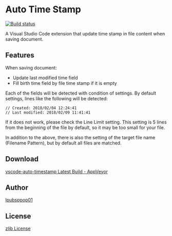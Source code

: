 # Auto Time Stamp
[![Build status](https://ci.appveyor.com/api/projects/status/8jhbugo5d2ejuylh?svg=true)](https://ci.appveyor.com/project/lpubsppop01/vscode-auto-timestamp)

A Visual Studio Code extension that update time stamp in file content when saving document.

## Features
When saving document:
  - Update last modified time field
  - Fill birth time field by file time stamp if it is empty

Each of the fields will be detected with condition of settings.
By default settings, lines like the following will be detected:
```
// Created: 2018/02/04 12:24:41
// Last modified: 2018/02/09 11:41:41
```

If it does not work, please check the Line Limit setting. This setting is 5 lines from the beginning of the file by default, so it may be too small for your file.

In addition to the above, there is also the setting of the target file name (Filename Pattern), but by default all files are matched.

## Download
[vscode-auto-timestamp Latest Build - AppVeyor](https://ci.appveyor.com/api/projects/lpubsppop01/vscode-auto-timestamp/artifacts/vscode-auto-timestamp-0.0.2.vsix)

## Author
[lpubsppop01](https://github.com/lpubsppop01)

## License
[zlib License](https://github.com/lpubsppop01/vscode-auto-timestamp/raw/master/LICENSE.txt)
